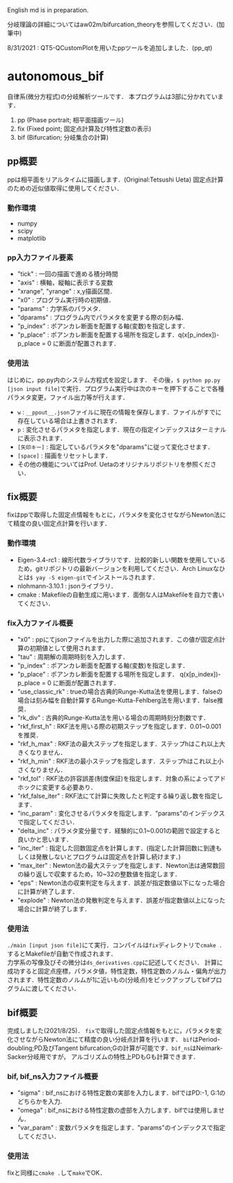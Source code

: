 English md is in preparation.

分岐理論の詳細についてはaw02m/bifurcation_theoryを参照してください．(加筆中)

8/31/2021 : QT5-QCustomPlotを用いたppツールを追加しました．(pp_qt)

# autonomous_bif
自律系(微分方程式)の分岐解析ツールです．
本プログラムは3部に分かれています．

1. pp (Phase portrait; 相平面描画ツール)
2. fix (Fixed point; 固定点計算及び特性定数の表示)
3. bif (Bifurcation; 分岐集合の計算)

## pp概要
ppは相平面をリアルタイムに描画します．(Original:Tetsushi Ueta)
固定点計算のための近似値取得に使用してください．

### 動作環境
* numpy
* scipy
* matplotlib

### pp入力ファイル要素
* "tick" : 一回の描画で進める積分時間
* "axis" : 横軸，縦軸に表示する変数
* "xrange", "yrange" : x,y描画区間．
* "x0" : プログラム実行時の初期値．
* "params" : 力学系のパラメタ．
* "dparams" : プログラム内でパラメタを変更する際の刻み幅．
* "p_index" : ポアンカレ断面を配置する軸(変数)を指定します．
* "p_place" : ポアンカレ断面を配置する場所を指定します．q(x[p_index])-p_place = 0 に断面が配置されます．

### 使用法
はじめに，pp.py内のシステム方程式を設定します．
その後，`$ python pp.py [json input file]`で実行．プログラム実行中は次のキーを押下することで各種パラメタ変更，ファイル出力等が行えます．
* `w` : `__ppout__.json`ファイルに現在の情報を保存します．ファイルがすでに存在している場合は上書きされます．
* `p` : 変化させるパラメタを指定します．現在の指定インデックスはターミナルに表示されます．
* `[矢印キー]` : 指定しているパラメタを"dparams"に従って変化させます．
* `[space]` : 描画をリセットします．
* その他の機能についてはProf. Uetaのオリジナルリポジトリを参照ください．

## fix概要
fixはppで取得した固定点情報をもとに，パラメタを変化させながらNewton法にて精度の良い固定点計算を行います．

### 動作環境
* Eigen-3.4-rc1 : 線形代数ライブラリです．比較的新しい関数を使用しているため，gitリポジトリの最新バージョンを利用してください．Arch Linuxなひとは`$ yay -S eigen-git`でインストールされます．
* nlohmann-3.10.1 : jsonライブラリ．
* cmake : Makefileの自動生成に用います．面倒な人はMakefileを自力で書いてください．

### fix入力ファイル概要
* "x0" : ppにてjsonファイルを出力した際に追加されます．この値が固定点計算の初期値として使用されます．
* "tau" : 周期解の周期時刻を入力します．
* "p_index" : ポアンカレ断面を配置する軸(変数)を指定します．
* "p_place" : ポアンカレ断面を配置する場所を指定します． q(x[p_index])-p_place = 0 に断面が配置されます．
* "use_classic_rk" : trueの場合古典的Runge-Kutta法を使用します．falseの場合は刻み幅を自動計算するRunge-Kutta-Fehlberg法を用います．false推奨．
* "rk_div" : 古典的Runge-Kutta法を用いる場合の周期時刻分割数です．
* "rkf_first_h" : RKF法を用いる際の初期ステップを指定します．0.01~0.001を推奨．
* "rkf_h_max" : RKF法の最大ステップを指定します．ステップhはこれ以上大きくなりません．
* "rkf_h_min" : RKF法の最小ステップを指定します．ステップhはこれ以上小さくなりません．
* "rkf_tol" : RKF法の許容誤差(制度保証)を指定します．対象の系によってアドホックに変更する必要あり．
* "rkf_false_iter" : RKF法にて計算に失敗したと判定する繰り返し数を指定します．
* "inc_param" : 変化させるパラメタを指定します．"params"のインデックスで指定してください．
* "delta_inc" : パラメタ変分量です．経験的に0.1~0.001の範囲で設定すると良いかと思います．
* "inc_iter" : 指定した回数固定点を計算します．(指定した計算回数に到達もしくは発散しないとプログラムは固定点を計算し続けます．)
* "max_iter" : Newton法の最大ステップを指定します．Newton法は通常数回の繰り返しで収束するため，10~32の整数値を指定します．
* "eps" : Newton法の収束判定を与えます．誤差が指定数値以下になった場合に計算が終了します．
* "explode" : Newton法の発散判定を与えます．誤差が指定数値以上になった場合に計算が終了します．

### 使用法
`./main [input json file]`にて実行．コンパイルは`fix`ディレクトリで`cmake .`するとMakefileが自動で作成されます．  
力学系の写像及びその微分は`ds_derivatives.cpp`に記述してください．
計算に成功すると固定点座標，パラメタ値，特性定数，特性定数のノルム・偏角が出力されます．特性定数のノルムが1に近いもの(分岐点)をピックアップしてbifプログラムに渡してください．

## bif概要
完成しました(2021/8/25)．
`fix`で取得した固定点情報をもとに，パラメタを変化させながらNewton法にて精度の良い分岐点計算を行います．
`bif`はPeriod-doubling;PD及びTangent bifurcation;Gの計算が可能です．`bif_ns`はNeimark-Sacker分岐用ですが，
アルゴリズムの特性上PDもGも計算できます．

### bif, bif_ns入力ファイル概要
* "sigma" : bif_nsにおける特性定数の実部を入力します．bifではPD:-1, G:1のどちらかを入力.
* "omega" : bif_nsにおける特性定数の虚部を入力します．bifでは使用しません．
* "var_param" : 変数パラメタを指定します．"params"のインデックスで指定してください．

### 使用法
fixと同様に`cmake .`して`make`でOK．
